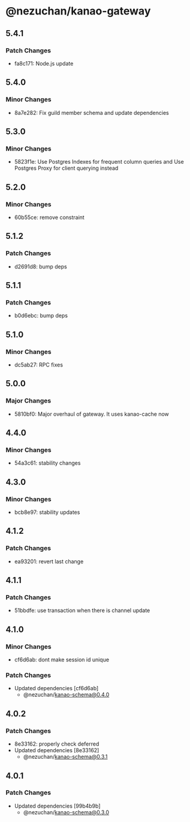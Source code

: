 # @nezuchan/kanao-gateway

## 5.4.1

### Patch Changes

- fa8c171: Node.js update

## 5.4.0

### Minor Changes

- 8a7e282: Fix guild member schema and update dependencies

## 5.3.0

### Minor Changes

- 5823f1e: Use Postgres Indexes for frequent column queries and Use Postgres Proxy for client querying instead

## 5.2.0

### Minor Changes

- 60b55ce: remove constraint

## 5.1.2

### Patch Changes

- d2691d8: bump deps

## 5.1.1

### Patch Changes

- b0d6ebc: bump deps

## 5.1.0

### Minor Changes

- dc5ab27: RPC fixes

## 5.0.0

### Major Changes

- 5810bf0: Major overhaul of gateway. It uses kanao-cache now

## 4.4.0

### Minor Changes

- 54a3c61: stability changes

## 4.3.0

### Minor Changes

- bcb8e97: stability updates

## 4.1.2

### Patch Changes

- ea93201: revert last change

## 4.1.1

### Patch Changes

- 51bbdfe: use transaction when there is channel update

## 4.1.0

### Minor Changes

- cf6d6ab: dont make session id unique

### Patch Changes

- Updated dependencies [cf6d6ab]
  - @nezuchan/kanao-schema@0.4.0

## 4.0.2

### Patch Changes

- 8e33162: properly check deferred
- Updated dependencies [8e33162]
  - @nezuchan/kanao-schema@0.3.1

## 4.0.1

### Patch Changes

- Updated dependencies [99b4b9b]
  - @nezuchan/kanao-schema@0.3.0
